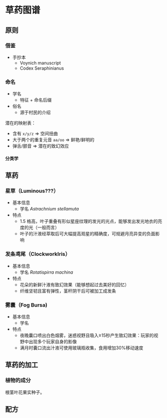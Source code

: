 # 草药图谱

## 原则

### 借鉴

* 手抄本
  * Voynich manuscript
  * Codex Seraphinianus

### 命名

* 学名
  * 特征 + 命名后缀
* 俗名
  * 源于村民的介绍

潜在的映射表：

* 含有 `x/y/z` => 空间扭曲
* 大于两个的重复元音 `aa/oo` => 鲜艳/鲜明的
* 弹舌/颤音 => 潜在的致幻效应

#### 分类学

## 草药

### 星草（Luminous???）

* 基本信息
    * 学名 *Astrachnium stellamuta*
* 特点
    * 1.5 格高，叶子重叠有形似星座纹理的发光的光点，能够发出发光地衣的亮度的光（一般而言）
    * 叶子的汁液经萃取后可大幅提高观星的精确度，可规避月亮异变的负面影响

### 发条鸢尾（ClockworkIris）

* 基本信息
    * 学名 *Rotatispirra machina*
* 特点
    * 花朵的新鲜汁液有致幻效果（能够想起过去美好的回忆）
    * 纤维坚韧且富有弹性，茎秆阴干后可被加工成发条

### 雾囊（Fog Bursa)

* 基本信息
    * 学名 
* 特点
    * 夜晚囊口喷出白色烟雾，迷惑视野且吸入≥15秒产生致幻效果：玩家的视野中出现多个玩家自身的影像
    * 满月时囊口流出汁液可使用玻璃瓶收集，食用增加30%移动速度

### 

## 草药的加工
### 植物的成分

根茎叶花果实种子。

## 配方
